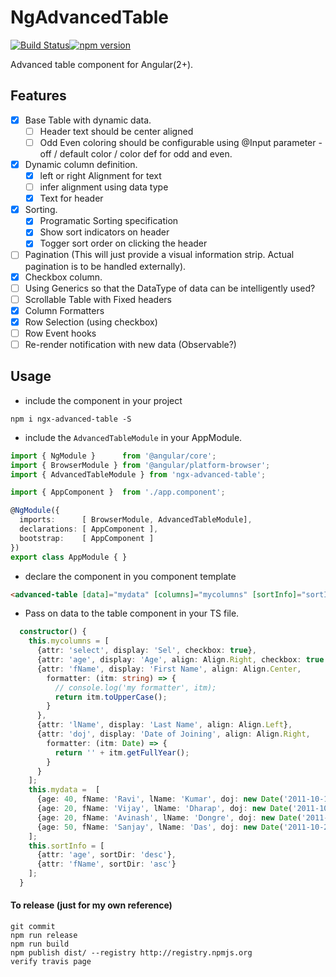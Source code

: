 # NgAdvancedTable
[![Build Status][travis-badge]][travis-badge-url][![npm version](https://badge.fury.io/js/ngx-advanced-table.svg)](https://badge.fury.io/js/ngx-advanced-table) 

Advanced table component for Angular(2+).

## Features
* [X] Base Table with dynamic data.
    * [ ] Header text should be center aligned
    * [ ] Odd Even coloring should be configurable using @Input parameter - off / default color / color def for odd and even.
* [X] Dynamic column definition.
    * [X] left or right Alignment for text
    * [ ] infer alignment using data type
    * [X] Text for header
* [X] Sorting.
    * [X] Programatic Sorting specification
    * [X] Show sort indicators on header
    * [X] Togger sort order on clicking the header
* [ ] Pagination (This will just provide a visual information strip. Actual pagination is to be handled externally).
* [X] Checkbox column.
* [ ] Using Generics so that the DataType of data can be intelligently used?
* [ ] Scrollable Table with Fixed headers
* [X] Column Formatters
* [X] Row Selection (using checkbox)
* [ ] Row Event hooks
* [ ] Re-render notification with new data (Observable?)

## Usage

* include the component in your project

````shell
npm i ngx-advanced-table -S
````

* include the `AdvancedTableModule` in your AppModule.
````ts
import { NgModule }      from '@angular/core';
import { BrowserModule } from '@angular/platform-browser';
import { AdvancedTableModule } from 'ngx-advanced-table';

import { AppComponent }  from './app.component';

@NgModule({
  imports:      [ BrowserModule, AdvancedTableModule],
  declarations: [ AppComponent ],
  bootstrap:    [ AppComponent ]
})
export class AppModule { }

````
* declare the component in you component template
````html
<advanced-table [data]="mydata" [columns]="mycolumns" [sortInfo]="sortInfo"></advanced-table>
````
* Pass on data to the table component in your TS file.
````ts
  constructor() {
    this.mycolumns = [
      {attr: 'select', display: 'Sel', checkbox: true},
      {attr: 'age', display: 'Age', align: Align.Right, checkbox: true },
      {attr: 'fName', display: 'First Name', align: Align.Center,
        formatter: (itm: string) => {
          // console.log('my formatter', itm);
          return itm.toUpperCase();
        }
      },
      {attr: 'lName', display: 'Last Name', align: Align.Left},
      {attr: 'doj', display: 'Date of Joining', align: Align.Right,
        formatter: (itm: Date) => {
          return '' + itm.getFullYear();
        }
      }
    ];
    this.mydata =  [
      {age: 40, fName: 'Ravi', lName: 'Kumar', doj: new Date('2011-10-19')},
      {age: 20, fName: 'Vijay', lName: 'Dharap', doj: new Date('2011-10-20')},
      {age: 20, fName: 'Avinash', lName: 'Dongre', doj: new Date('2011-10-21')},
      {age: 50, fName: 'Sanjay', lName: 'Das', doj: new Date('2011-10-22')}
    ];
    this.sortInfo = [
      {attr: 'age', sortDir: 'desc'},
      {attr: 'fName', sortDir: 'asc'}
    ];
  }

````

#### To release (just for my own reference)

````
git commit
npm run release
npm run build
npm publish dist/ --registry http://registry.npmjs.org
verify travis page
````

[travis-badge]: https://travis-ci.org/dharapvj/ngx-advanced-table.svg?branch=master
[travis-badge-url]: https://travis-ci.org/dharapvj/ngx-advanced-table
